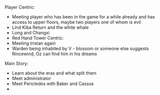 Player Centric:
- Meeting player who has been in the game for a while already and has access to upper floors, maybe two players one of whom is evil
- Lind Kiba Return and the white whale
- Long and Changxi
- Red Hand
Tower Centric:
- Meeting tristan again
- Warden being inhabited by V - blossom or someone else suggests Rincewind, Oz can find him in his dreams

Main Story:
- Learn about the eras and what split them
- Meet administrator
- Meet Pericledes with Baker and Cassus
- 